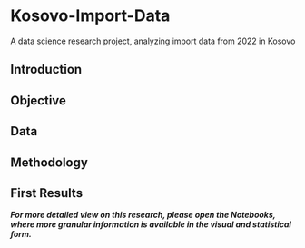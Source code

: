 # Kosovo-Import-Data
A data science research project, analyzing import data from 2022 in Kosovo

## Introduction

## Objective

## Data

## Methodology

## First Results


***For more detailed view on this research, please open the Notebooks, where more granular information is available in the visual and statistical form.***
